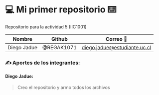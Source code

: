 # 💻 Mi primer repositorio ⌨️

Repositorio para la actividad 5 (IIC1001)

| Nombre  | Github | Correo 📩 |
|-|-|-|
|Diego Jadue| @REGAK1071 | diego.jadue@estudiante.uc.cl

### ✍️ Aportes de los integrantes:

#### Diego Jadue:

> Creo el repositorio y armo todos los archivos

